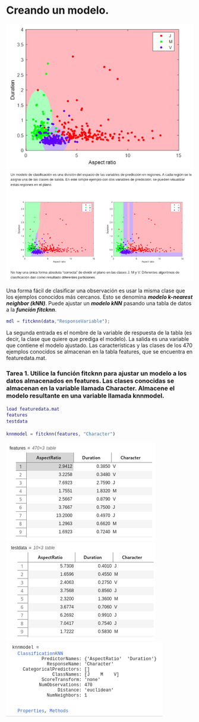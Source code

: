 # Creando un modelo.

![](https://github.com/jm-quintas/MachineLearningMATLAB/blob/main/img/Captura%20desde%202025-02-12%2022-36-42.png)
![](https://github.com/jm-quintas/MachineLearningMATLAB/blob/main/img/Captura%20desde%202025-02-12%2022-37-13.png)

Una forma fácil de clasificar una observación es usar la misma clase que los ejemplos conocidos más cercanos. Esto se denomina ***modelo k-nearest neighbor (kNN)***. Puede ajustar un ***modelo kNN*** pasando una tabla de datos a la ***función fitcknn***.

```MatLab
mdl = fitcknn(data,"ResponseVariable");
```

La segunda entrada es el nombre de la variable de respuesta de la tabla (es decir, la clase que quiere que prediga el modelo). La salida es una variable que contiene el modelo ajustado. Las características y las clases de los 470 ejemplos conocidos se almacenan en la tabla features, que se encuentra en featuredata.mat.

### Tarea 1. Utilice la función fitcknn para ajustar un modelo a los datos almacenados en features. Las clases conocidas se almacenan en la variable llamada Character. Almacene el modelo resultante en una variable llamada knnmodel.

```MatLab
load featuredata.mat
features
testdata

knnmodel = fitcknn(features, "Character")
```
![](https://github.com/jm-quintas/MachineLearningMATLAB/blob/main/img/Captura%20desde%202025-02-12%2022-50-45.png)
![](https://github.com/jm-quintas/MachineLearningMATLAB/blob/main/img/Captura%20desde%202025-02-12%2022-51-00.png)
![](https://github.com/jm-quintas/MachineLearningMATLAB/blob/main/img/Captura%20desde%202025-02-12%2022-51-22.png)
